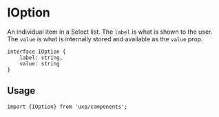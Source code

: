 # IOption




An individual item in a Select list.
The `label` is what is shown to the user.
The `value` is what is internally stored and available as the `value` prop.




```tsx
interface IOption {
    label: string,
    value: string
}
```

## Usage



```tsx
import {IOption} from 'uxp/components';
```

